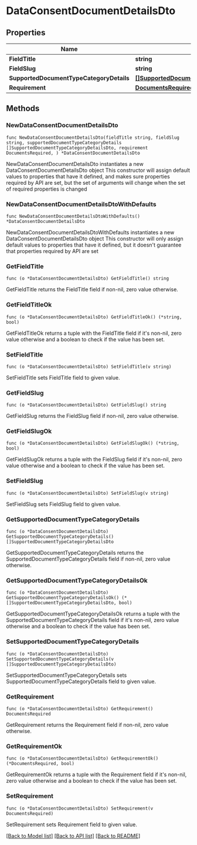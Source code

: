 # DataConsentDocumentDetailsDto

## Properties

Name | Type | Description | Notes
------------ | ------------- | ------------- | -------------
**FieldTitle** | **string** |  | 
**FieldSlug** | **string** |  | 
**SupportedDocumentTypeCategoryDetails** | [**[]SupportedDocumentTypeCategoryDetailsDto**](SupportedDocumentTypeCategoryDetailsDto.md) |  | 
**Requirement** | [**DocumentsRequired**](DocumentsRequired.md) |  | 

## Methods

### NewDataConsentDocumentDetailsDto

`func NewDataConsentDocumentDetailsDto(fieldTitle string, fieldSlug string, supportedDocumentTypeCategoryDetails []SupportedDocumentTypeCategoryDetailsDto, requirement DocumentsRequired, ) *DataConsentDocumentDetailsDto`

NewDataConsentDocumentDetailsDto instantiates a new DataConsentDocumentDetailsDto object
This constructor will assign default values to properties that have it defined,
and makes sure properties required by API are set, but the set of arguments
will change when the set of required properties is changed

### NewDataConsentDocumentDetailsDtoWithDefaults

`func NewDataConsentDocumentDetailsDtoWithDefaults() *DataConsentDocumentDetailsDto`

NewDataConsentDocumentDetailsDtoWithDefaults instantiates a new DataConsentDocumentDetailsDto object
This constructor will only assign default values to properties that have it defined,
but it doesn't guarantee that properties required by API are set

### GetFieldTitle

`func (o *DataConsentDocumentDetailsDto) GetFieldTitle() string`

GetFieldTitle returns the FieldTitle field if non-nil, zero value otherwise.

### GetFieldTitleOk

`func (o *DataConsentDocumentDetailsDto) GetFieldTitleOk() (*string, bool)`

GetFieldTitleOk returns a tuple with the FieldTitle field if it's non-nil, zero value otherwise
and a boolean to check if the value has been set.

### SetFieldTitle

`func (o *DataConsentDocumentDetailsDto) SetFieldTitle(v string)`

SetFieldTitle sets FieldTitle field to given value.


### GetFieldSlug

`func (o *DataConsentDocumentDetailsDto) GetFieldSlug() string`

GetFieldSlug returns the FieldSlug field if non-nil, zero value otherwise.

### GetFieldSlugOk

`func (o *DataConsentDocumentDetailsDto) GetFieldSlugOk() (*string, bool)`

GetFieldSlugOk returns a tuple with the FieldSlug field if it's non-nil, zero value otherwise
and a boolean to check if the value has been set.

### SetFieldSlug

`func (o *DataConsentDocumentDetailsDto) SetFieldSlug(v string)`

SetFieldSlug sets FieldSlug field to given value.


### GetSupportedDocumentTypeCategoryDetails

`func (o *DataConsentDocumentDetailsDto) GetSupportedDocumentTypeCategoryDetails() []SupportedDocumentTypeCategoryDetailsDto`

GetSupportedDocumentTypeCategoryDetails returns the SupportedDocumentTypeCategoryDetails field if non-nil, zero value otherwise.

### GetSupportedDocumentTypeCategoryDetailsOk

`func (o *DataConsentDocumentDetailsDto) GetSupportedDocumentTypeCategoryDetailsOk() (*[]SupportedDocumentTypeCategoryDetailsDto, bool)`

GetSupportedDocumentTypeCategoryDetailsOk returns a tuple with the SupportedDocumentTypeCategoryDetails field if it's non-nil, zero value otherwise
and a boolean to check if the value has been set.

### SetSupportedDocumentTypeCategoryDetails

`func (o *DataConsentDocumentDetailsDto) SetSupportedDocumentTypeCategoryDetails(v []SupportedDocumentTypeCategoryDetailsDto)`

SetSupportedDocumentTypeCategoryDetails sets SupportedDocumentTypeCategoryDetails field to given value.


### GetRequirement

`func (o *DataConsentDocumentDetailsDto) GetRequirement() DocumentsRequired`

GetRequirement returns the Requirement field if non-nil, zero value otherwise.

### GetRequirementOk

`func (o *DataConsentDocumentDetailsDto) GetRequirementOk() (*DocumentsRequired, bool)`

GetRequirementOk returns a tuple with the Requirement field if it's non-nil, zero value otherwise
and a boolean to check if the value has been set.

### SetRequirement

`func (o *DataConsentDocumentDetailsDto) SetRequirement(v DocumentsRequired)`

SetRequirement sets Requirement field to given value.



[[Back to Model list]](../README.md#documentation-for-models) [[Back to API list]](../README.md#documentation-for-api-endpoints) [[Back to README]](../README.md)


